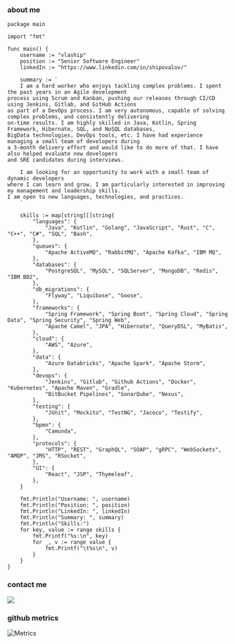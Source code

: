 ### about me
```golang
package main

import "fmt"

func main() {
	username := "vlaship"
	position := "Senior Software Engineer"
	linkedIn := "https://www.linkedin.com/in/shipovalov/"

	summary := `
	I am a hard worker who enjoys tackling complex problems. I spent the past years in an Agile development
process using Scrum and Kanban, pushing our releases through CI/CD using Jenkins, Gitlab, and GitHub Actions
as part of a DevOps process. I am very autonomous, capable of solving complex problems, and consistently delivering
on-time results. I am highly skilled in Java, Kotlin, Spring Framework, Hibernate, SQL, and NoSQL databases,
BigData technologies, DevOps tools, etc. I have had experience managing a small team of developers during
a 3-month delivery effort and would like to do more of that. I have also helped evaluate new developers
and SRE candidates during interviews.

	I am looking for an opportunity to work with a small team of dynamic developers
where I can learn and grow. I am particularly interested in improving my management and leadership skills.
I am open to new languages, technologies, and practices.
	`

	skills := map[string][]string{
		"languages": {
			"Java", "Kotlin", "Golang", "JavaScript", "Rust", "C", "C++", "C#", "SQL", "Bash",
		},
		"queues": {
			"Apache ActiveMQ", "RabbitMQ", "Apache Kafka", "IBM MQ",
		},
		"databases": {
			"PostgreSQL", "MySQL", "SQLServer", "MongoDB", "Redis", "IBM BD2",
		},
		"db_migrations": {
			"Flyway", "Liquibase", "Goose",
		},
		"frameworks": {
			"Spring Framework", "Spring Boot", "Spring Cloud", "Spring Data", "Spring Security", "Spring Web",
			"Apache Camel", "JPA", "Hibernate", "QueryDSL", "MyBatis",
		},
		"cloud": {
			"AWS", "Azure",
		},
		"data": {
			"Azure Databricks", "Apache Spark", "Apache Storm",
		},
		"devops": {
			"Jenkins", "Gitlab", "Github Actions", "Docker", "Kubernetes", "Apache Maven", "Gradle",
			"BitBucket Pipelines", "SonarQube", "Nexus",
		},
		"testing": {
			"JUnit", "Mockito", "TestNG", "Jacoco", "Testify",
		},
		"bpmn": {
			"Camunda",
		},
		"protocols": {
			"HTTP", "REST", "GraphQL", "SOAP", "gRPC", "WebSockets", "AMQP", "JMS", "RSocket",
		},
		"UI": {
			"React", "JSP", "Thymeleaf",
		},
	}

	fmt.Println("Username: ", username)
	fmt.Println("Position: ", position)
	fmt.Println("LinkedIn: ", linkedIn)
	fmt.Println("Summary: ", summary)
	fmt.Println("Skills:")
	for key, value := range skills {
		fmt.Printf("%s:\n", key)
		for _, v := range value {
			fmt.Printf("\t%s\n", v)
		}
	}
}
```

### contact me
<a href="https://linkedin.com/in/shipovalov"><img src="https://img.shields.io/badge/-shipovalov-0077B5?style=flat&logo=Linkedin&logoColor=white"/></a>

### github metrics
![Metrics](https://metrics.lecoq.io/vlaship?template=classic&languages=1&base=header%2C%20activity%2C%20community%2C%20repositories%2C%20metadata&base.indepth=false&base.hireable=false&base.skip=false&languages=false&languages.ignored=ruby%2C%20html%2C%20css%2C%20tsql&languages.limit=8&languages.threshold=0%25&languages.other=false&languages.colors=github&languages.sections=most-used&languages.indepth=false&languages.analysis.timeout=15&languages.analysis.timeout.repositories=7.5&languages.categories=markup%2C%20programming&languages.recent.categories=markup%2C%20programming&languages.recent.load=300&languages.recent.days=14&config.timezone=America%2FNew_York)
